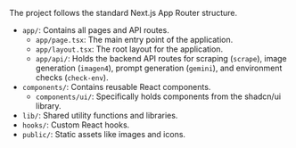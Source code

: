The project follows the standard Next.js App Router structure.
- `app/`: Contains all pages and API routes.
  - `app/page.tsx`: The main entry point of the application.
  - `app/layout.tsx`: The root layout for the application.
  - `app/api/`: Holds the backend API routes for scraping (`scrape`), image generation (`imagen4`), prompt generation (`gemini`), and environment checks (`check-env`).
- `components/`: Contains reusable React components.
  - `components/ui/`: Specifically holds components from the shadcn/ui library.
- `lib/`: Shared utility functions and libraries.
- `hooks/`: Custom React hooks.
- `public/`: Static assets like images and icons.